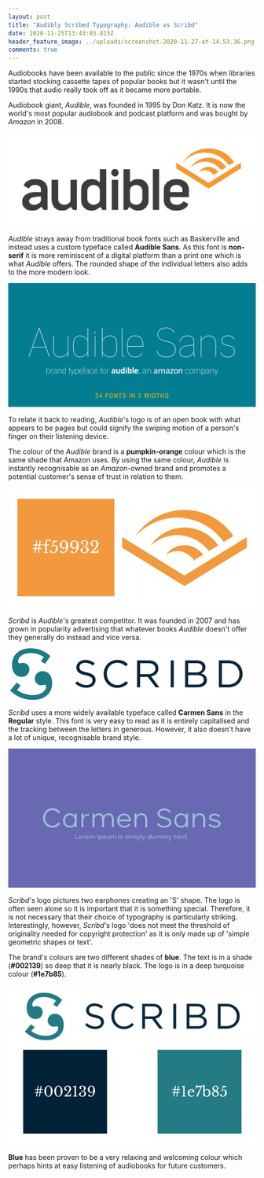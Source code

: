 ```yaml
---
layout: post
title: "Audibly Scribed Typography: Audible vs Scribd"
date: 2020-11-25T13:43:03.815Z
header_feature_image: ../uploads/screenshot-2020-11-27-at-14.53.36.png
comments: true
---
```

Audiobooks have been available to the public since the 1970s when libraries started stocking cassette tapes of popular books but it wasn't until the 1990s that audio really took off as it became more portable.

Audiobook giant, *Audible*, was founded in 1995 by Don Katz. It is now the world's most popular audiobook and podcast platform and was bought by *Amazon* in 2008.

![Audible](../uploads/screenshot-2020-11-25-at-16.36.49.png "Audible")

*Audible* strays away from traditional book fonts such as Baskerville and instead uses a custom typeface called **Audible Sans**. As this font is **non-serif** it is more reminiscent of a digital platform than a print one which is what *Audible* offers. The rounded shape of the individual letters also adds to the more modern look.

![Positype](../uploads/audible-sans-01.jpg "Positype")

To relate it back to reading, *Audible*'s logo is of an open book with what appears to be pages but could signify the swiping motion of a person's finger on their listening device.

The colour of the *Audible* brand is a **pumpkin-orange** colour which is the same shade that Amazon uses. By using the same colour, *Audible* is instantly recognisable as an *Amazon*-owned brand and promotes a potential customer's sense of trust in relation to them.

![](../uploads/screenshot-2020-11-25-at-17.00.02.png)

*Scribd* is *Audible*'s greatest competitor. It was founded in 2007 and has grown in popularity advertising that whatever books *Audible* doesn't offer they generally do instead and vice versa. 

![Scribd](../uploads/download.png "Scribd")

*Scribd* uses a more widely available typeface called **Carmen Sans** in the **Regular** style. This font is very easy to read as it is entirely capitalised and the tracking between the letters in generous. However, it also doesn't have a lot of unique, recognisable brand style.

![Cufon Fonts](../uploads/carmen-sans-741x415-57a994f543.jpg "Cufon Fonts")

*Scribd*'s logo pictures two earphones creating an 'S' shape. The logo is often seen alone so it is important that it is something special.  Therefore, it is not necessary that their choice of typography is particularly striking. Interestingly, however, *Scribd*'s logo 'does not meet the threshold of originality needed for copyright protection' as it is only made up of 'simple geometric shapes or text'.

The brand's colours are two different shades of **blue**. The text is in a shade (**\#002139**) so deep that it is nearly black. The logo is in a deep turquoise colour (**\#1e7b85**). 

![](../uploads/screenshot-2020-11-25-at-18.10.50.png)

**Blue** has been proven to be a very relaxing and welcoming colour which perhaps hints at easy listening of audiobooks for future customers.